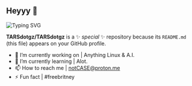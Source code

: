 ## Heyyy 👋

![Typing SVG](https://readme-typing-svg.herokuapp.com/?lines=It%27s+not+possible...|%22No.+It%27s+necessary.%22&center=true&width=500&height=50&color=00FF00)

**TARSdotgz/TARSdotgz** is a ✨ _special_ ✨ repository because its `README.md` (this file) appears on your GitHub profile.

- 🔭 I’m currently working on |  Anything Linux & A.I.
- 🌱 I’m currently learning |  Alot.
- 📫 How to reach me |  notCASE@proton.me
- ⚡ Fun fact |  #freebritney

